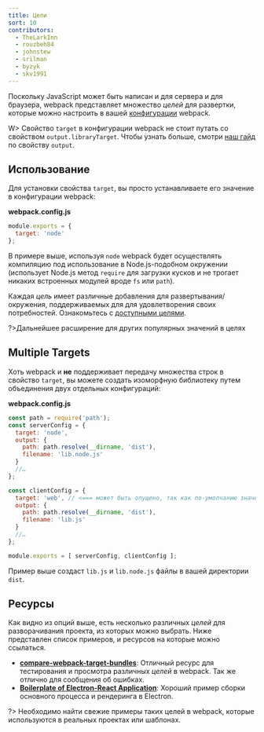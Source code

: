 ```yaml
---
title: Цели
sort: 10
contributors:
  - TheLarkInn
  - rouzbeh84
  - johnstew
  - srilman
  - byzyk
  - skv1991
---
```


Поскольку JavaScript может быть написан и для сервера и для браузера, webpack представляет множество _целей_ для развертки, которые можно настроить в вашей [конфигурации](/configuration) webpack.

W> Свойство `target` в конфигурации webpack не стоит путать со свойством `output.libraryTarget`. Чтобы узнать больше, смотри [наш гайд](/concepts/output) по свойству `output`.

## Использование

Для установки свойства `target`, вы просто устанавливаете его значение в конфигурации webpack:

**webpack.config.js**

```javascript
module.exports = {
  target: 'node'
};
```

В примере выше, используя `node` webpack будет осуществлять компиляцию под использование в Node.js-подобном окружении (использует Node.js метод `require` для загрузки кусков и не трогает никаких встроенных модулей вроде `fs` или `path`).

Каждая _цель_ имеет различные добавления для развертывания/окружения, поддерживаемых для для удовлетворения своих потребностей. Ознакомьтесь с [доступными целями](/configuration/target).

?>Дальнейшее расширение для других популярных значений в целях

## Multiple Targets

Хоть webpack и **не** поддерживает передачу множества строк в свойство `target`, вы можете создать изоморфную библиотеку путем объединения двух отдельных конфигураций:

**webpack.config.js**

```javascript
const path = require('path');
const serverConfig = {
  target: 'node',
  output: {
    path: path.resolve(__dirname, 'dist'),
    filename: 'lib.node.js'
  }
  //…
};

const clientConfig = {
  target: 'web', // <=== может быть опущено, так как по-умолчанию значение 'web'
  output: {
    path: path.resolve(__dirname, 'dist'),
    filename: 'lib.js'
  }
  //…
};

module.exports = [ serverConfig, clientConfig ];
```

Пример выше создаст `lib.js` и `lib.node.js` файлы в вашей директории `dist`.

## Ресурсы

Как видно из опций выше, есть несколько различных _целей_ для разворачивания проекта, из которых можно выбрать. Ниже представлен список примеров, и ресурсов на которые можно ссылаться.

*  **[compare-webpack-target-bundles](https://github.com/TheLarkInn/compare-webpack-target-bundles)**: Отличный ресурс для тестирования и просмотра различных _целей_ в webpack. Так же отлично для сообщения об ошибках.
* **[Boilerplate of Electron-React Application](https://github.com/chentsulin/electron-react-boilerplate)**: Хороший пример сборки основного процесса и рендеринга в Electron.

?> Необходимо найти свежие примеры таких целей в webpack, которые используются в реальных проектах или шаблонах.
